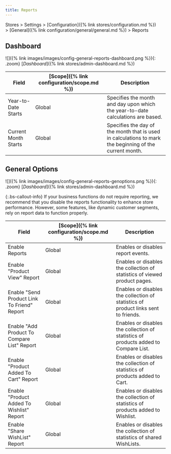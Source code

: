```yaml
---
title: Reports
---
```


Stores > Settings > [Configuration]({% link stores/configuration.md %}) > [General]({% link configuration/general/general.md %}) > Reports

## Dashboard

![]({% link images/images/config-general-reports-dashboard.png %}){: .zoom}
[_Dashboard_]({% link stores/admin-dashboard.md %})

|Field|[Scope]({% link configuration/scope.md %})|Description|
|--- |--- |--- |
|Year-to-Date Starts|Global|Specifies the month and day upon which the year-to-date calculations are based.|
|Current Month Starts|Global|Specifies the day of the month that is used in calculations to mark the beginning of the current month.|

## General Options

![]({% link images/images/config-general-reports-genoptions.png %}){: .zoom}
[_Dashboard_]({% link stores/admin-dashboard.md %})

{:.bs-callout-info}
If your business functions do not require reporting, we recommend that you disable the reports functionality to enhance store performance. However, some features, like dynamic customer segments, rely on report data to function properly.

|Field|[Scope]({% link configuration/scope.md %})|Description|
|--- |--- |--- |
|Enable Reports|Global|Enables or disables report events.|
|Enable "Product View" Report|Global|Enables or disables the collection of statistics of viewed product pages.|
|Enable "Send Product Link To Friend" Report|Global|Enables or disables the collection of statistics of product links sent to friends.|
|Enable "Add Product To Compare List" Report|Global|Enables or disables the collection of statistics of products added to Compare List.|
|Enable "Product Added To Cart" Report|Global|Enables or disables the collection of statistics of products added to Cart.|
|Enable "Product Added To Wishlist" Report|Global|Enables or disables the collection of statistics of products added to Wishlist.|
|Enable "Share WishList" Report|Global|Enables or disables the collection of statistics of shared WishLists.|
